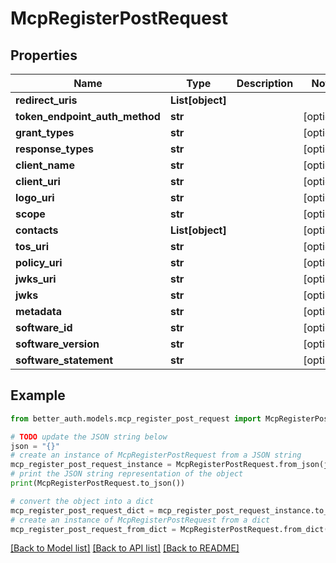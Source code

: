 # McpRegisterPostRequest


## Properties

Name | Type | Description | Notes
------------ | ------------- | ------------- | -------------
**redirect_uris** | **List[object]** |  | 
**token_endpoint_auth_method** | **str** |  | [optional] 
**grant_types** | **str** |  | [optional] 
**response_types** | **str** |  | [optional] 
**client_name** | **str** |  | [optional] 
**client_uri** | **str** |  | [optional] 
**logo_uri** | **str** |  | [optional] 
**scope** | **str** |  | [optional] 
**contacts** | **List[object]** |  | [optional] 
**tos_uri** | **str** |  | [optional] 
**policy_uri** | **str** |  | [optional] 
**jwks_uri** | **str** |  | [optional] 
**jwks** | **str** |  | [optional] 
**metadata** | **str** |  | [optional] 
**software_id** | **str** |  | [optional] 
**software_version** | **str** |  | [optional] 
**software_statement** | **str** |  | [optional] 

## Example

```python
from better_auth.models.mcp_register_post_request import McpRegisterPostRequest

# TODO update the JSON string below
json = "{}"
# create an instance of McpRegisterPostRequest from a JSON string
mcp_register_post_request_instance = McpRegisterPostRequest.from_json(json)
# print the JSON string representation of the object
print(McpRegisterPostRequest.to_json())

# convert the object into a dict
mcp_register_post_request_dict = mcp_register_post_request_instance.to_dict()
# create an instance of McpRegisterPostRequest from a dict
mcp_register_post_request_from_dict = McpRegisterPostRequest.from_dict(mcp_register_post_request_dict)
```
[[Back to Model list]](../README.md#documentation-for-models) [[Back to API list]](../README.md#documentation-for-api-endpoints) [[Back to README]](../README.md)


